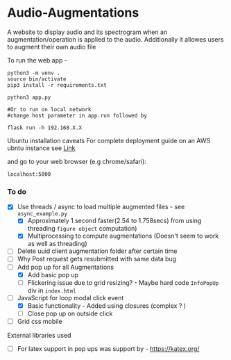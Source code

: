 # Audio-Augmentations
A website to display audio and its spectrogram when an augmentation/operation is applied to the audio. Additionally it allowes users to augment their own audio file  

To run the web app -

```
python3 -m venv . 
source bin/activate
pip3 install -r requirements.txt

python3 app.py

#Or to run on local network 
#change host parameter in app.run followed by 

flask run -h 192.168.X.X
```

Ubuntu installation caveats
For complete deployment guide on an AWS ubntu instance see [Link](https://github.com/ashish10alex/system-setup/blob/main/Ubuntu-aws.md) 


and go to your web browser (e.g chrome/safari): <dl> <link> `localhost:5000` </link> </dl>

### To do 

- [x] Use threads / async to load multiple augmented files - see `async_example.py`
  - [x] Approximately 1 second faster(2.54 to 1.758secs) from using threading `figure object` computation)
  - [x] Multiprocessing to compute augmentations (Doesn't seem to work as well as threading)
- [ ] Delete uuid client augmentation folder after certain time
- [ ] Why Post request gets resubmitted with same data bug
- [ ] Add pop up for all Augmentations 
  - [x] Add basic pop up
  - [ ] Flickering issue due to grid resizing? - Maybe hard code `InfoPopUp` div in `index.html`

- [ ] JavaScript for loop modal click event
  - [x] Basic functionality - Added using closures (complex ? )
  - [ ] Close pop up on outside click 
- [ ] Grid css mobile 

External libraries used

- [ ] For latex support in pop ups was support by - https://katex.org/
